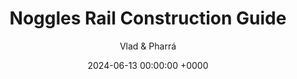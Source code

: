 ---
title: Noggles Rail Construction Guide
date: 2024-06-13 00:00:00 +0000
author: Vlad & Pharrá
thumbnail: https://gateway.pinata.cloud/ipfs/QmWUzfArhZVvyDjCBhEiQkAF5Q6npwYhKS5eMXWq1akqco
video_embed: https://zora.co/collect/base:0xc7352d44714c99e0f901d3ed00e9bdb275f5412d/embed?referrer=0x41CB654D1F47913ACAB158a8199191D160DAbe4A
tags: [skateboard, diy, noggles]
---
